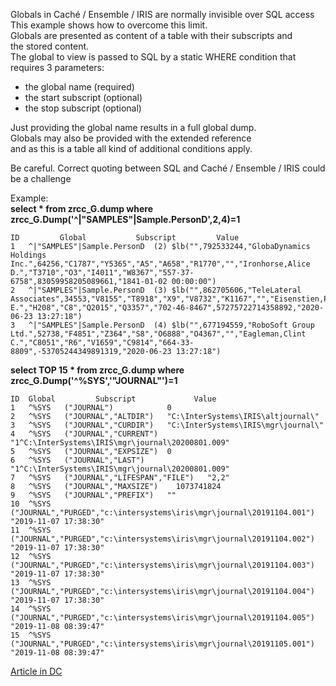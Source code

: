 Globals in Caché / Ensemble / IRIS are normally invisible over SQL access   
This example shows how to overcome this limit.   
Globals are presented as content of a table with their subscripts and  
the stored content.  
The global to view is passed to SQL by a static WHERE condition that  
requires 3 parameters:   
- the global name (required)   
- the start subscript (optional)    
- the stop subscript (optional)   

Just providing the global name results in a full global dump.    
Globals may also be provided with the extended reference   
and as this is a table all kind of additional conditions apply. 

Be careful. 
Correct quoting between SQL and Caché / Ensemble / IRIS could be a challenge

Example:   
__select * from zrcc_G.dump where zrcc_G.Dump('^|"SAMPLES"|Sample.PersonD',2,4)=1__
~~~
ID	       Global	        Subscript	      Value
1	^|"SAMPLES"|Sample.PersonD	(2)	$lb("",792533244,"GlobaDynamics Holdings Inc.",64256,"C1787","Y5365","A5","A658","R1770","","Ironhorse,Alice D.","T3710","O3","I4011","W8367","557-37-6758",83059958205089661,"1841-01-02 00:00:00")
2	^|"SAMPLES"|Sample.PersonD	(3)	$lb("",862705606,"TeleLateral Associates",34553,"V8155","T8918","X9","V8732","K1167","","Eisenstien,Peter E.","H208","C8","Q2015","Q3357","702-46-8467",57275722714358892,"2020-06-23 13:27:18")
3	^|"SAMPLES"|Sample.PersonD	(4)	$lb("",677194559,"RoboSoft Group Ltd.",52738,"F4851","Z364","S8","O6888","O4367","","Eagleman,Clint C.","C8051","R6","V1659","C9814","664-33-8809",-53705244349891319,"2020-06-23 13:27:18")
~~~

__select TOP 15 * from zrcc_G.dump where zrcc_G.Dump('^%SYS','"JOURNAL"')=1__   
~~~
ID	Global	       Subscript	         Value
1	^%SYS	("JOURNAL")	           0
2	^%SYS	("JOURNAL","ALTDIR")   "C:\InterSystems\IRIS\altjournal\"
3	^%SYS	("JOURNAL","CURDIR")   "C:\InterSystems\IRIS\mgr\journal\"
4	^%SYS	("JOURNAL","CURRENT")  "1^C:\InterSystems\IRIS\mgr\journal\20200801.009"
5	^%SYS	("JOURNAL","EXPSIZE")  0
6	^%SYS	("JOURNAL","LAST")     "1^C:\InterSystems\IRIS\mgr\journal\20200801.009"
7	^%SYS	("JOURNAL","LIFESPAN","FILE")	"2,2"
8	^%SYS	("JOURNAL","MAXSIZE")	 1073741824
9	^%SYS	("JOURNAL","PREFIX")   ""
10	^%SYS	("JOURNAL","PURGED","c:\intersystems\iris\mgr\journal\20191104.001")	"2019-11-07 17:38:30"
11	^%SYS	("JOURNAL","PURGED","c:\intersystems\iris\mgr\journal\20191104.002")	"2019-11-07 17:38:30"
12	^%SYS	("JOURNAL","PURGED","c:\intersystems\iris\mgr\journal\20191104.003")	"2019-11-07 17:38:30"
13	^%SYS	("JOURNAL","PURGED","c:\intersystems\iris\mgr\journal\20191104.004")	"2019-11-07 17:38:30"
14	^%SYS	("JOURNAL","PURGED","c:\intersystems\iris\mgr\journal\20191104.005")	"2019-11-08 08:39:47"
15	^%SYS	("JOURNAL","PURGED","c:\intersystems\iris\mgr\journal\20191105.001")	"2019-11-08 08:39:47"
~~~

[Article in DC](https://community.intersystems.com/post/show-global-sql-select)   

